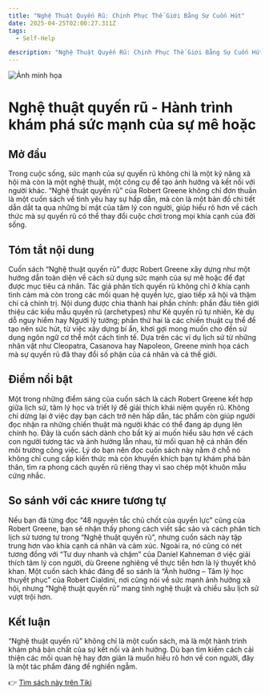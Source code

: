 ```yaml
---
title: "Nghệ Thuật Quyến Rũ: Chinh Phục Thế Giới Bằng Sự Cuốn Hút"
date: 2025-04-25T02:00:27.311Z
tags:
  - Self-Help

description: "Nghệ Thuật Quyến Rũ: Chinh Phục Thế Giới Bằng Sự Cuốn Hút"
---
```


![Ảnh minh họa](https://images.unsplash.com/photo-1617873696465-792058dddd83?crop=entropy&cs=tinysrgb&fit=max&fm=jpg&ixid=M3w3MzA0NDl8MHwxfHNlYXJjaHwxfHxOZ2glRTElQkIlODclMjB0aHUlRTElQkElQUR0JTIwcXV5JUUxJUJBJUJGbiUyMHIlQzUlQTl8ZW58MHx8fHwxNzQ1NTQ2NDI3fDA&ixlib=rb-4.0.3&q=80&w=400) 

 # Nghệ thuật quyến rũ - Hành trình khám phá sức mạnh của sự mê hoặc

## Mở đầu
Trong cuộc sống, sức mạnh của sự quyến rũ không chỉ là một kỹ năng xã hội mà còn là một nghệ thuật, một công cụ để tạo ảnh hưởng và kết nối với người khác. “Nghệ thuật quyến rũ” của Robert Greene không chỉ đơn thuần là một cuốn sách về tình yêu hay sự hấp dẫn, mà còn là một bản đồ chi tiết dẫn dắt ta qua những bí mật của tâm lý con người, giúp hiểu rõ hơn về cách thức mà sự quyến rũ có thể thay đổi cuộc chơi trong mọi khía cạnh của đời sống.

## Tóm tắt nội dung
Cuốn sách “Nghệ thuật quyến rũ” được Robert Greene xây dựng như một hướng dẫn toàn diện về cách sử dụng sức mạnh của sự mê hoặc để đạt được mục tiêu cá nhân. Tác giả phân tích quyến rũ không chỉ ở khía cạnh tình cảm mà còn trong các mối quan hệ quyền lực, giao tiếp xã hội và thậm chí cả chính trị. Nội dung được chia thành hai phần chính: phần đầu tiên giới thiệu các kiểu mẫu quyến rũ (archetypes) như Kẻ quyến rũ tự nhiên, Kẻ dụ dỗ nguy hiểm hay Người lý tưởng; phần thứ hai là các chiến thuật cụ thể để tạo nên sức hút, từ việc xây dựng bí ẩn, khơi gợi mong muốn cho đến sử dụng ngôn ngữ cơ thể một cách tinh tế. Dựa trên các ví dụ lịch sử từ những nhân vật như Cleopatra, Casanova hay Napoleon, Greene minh họa cách mà sự quyến rũ đã thay đổi số phận của cá nhân và cả thế giới.

## Điểm nổi bật
Một trong những điểm sáng của cuốn sách là cách Robert Greene kết hợp giữa lịch sử, tâm lý học và triết lý để giải thích khái niệm quyến rũ. Không chỉ dừng lại ở việc dạy bạn cách trở nên hấp dẫn, tác phẩm còn giúp người đọc nhận ra những chiến thuật mà người khác có thể đang áp dụng lên chính họ. Đây là cuốn sách dành cho bất kỳ ai muốn hiểu sâu hơn về cách con người tương tác và ảnh hưởng lẫn nhau, từ mối quan hệ cá nhân đến môi trường công việc. Lý do bạn nên đọc cuốn sách này nằm ở chỗ nó không chỉ cung cấp kiến thức mà còn khuyến khích bạn tự khám phá bản thân, tìm ra phong cách quyến rũ riêng thay vì sao chép một khuôn mẫu cứng nhắc.

## So sánh với các книге tương tự 
Nếu bạn đã từng đọc “48 nguyên tắc chủ chốt của quyền lực” cũng của Robert Greene, bạn sẽ nhận thấy phong cách viết sắc sảo và cách phân tích lịch sử tương tự trong “Nghệ thuật quyến rũ”, nhưng cuốn sách này tập trung hơn vào khía cạnh cá nhân và cảm xúc. Ngoài ra, nó cũng có nét tương đồng với “Tư duy nhanh và chậm” của Daniel Kahneman ở việc giải thích tâm lý con người, dù Greene nghiêng về thực tiễn hơn là lý thuyết khô khan. Một cuốn sách khác đáng để so sánh là “Ảnh hưởng – Tâm lý học thuyết phục” của Robert Cialdini, nơi cũng nói về sức mạnh ảnh hưởng xã hội, nhưng “Nghệ thuật quyến rũ” mang tính nghệ thuật và chiều sâu lịch sử vượt trội hơn.

## Kết luận
“Nghệ thuật quyến rũ” không chỉ là một cuốn sách, mà là một hành trình khám phá bản chất của sự kết nối và ảnh hưởng. Dù bạn tìm kiếm cách cải thiện các mối quan hệ hay đơn giản là muốn hiểu rõ hơn về con người, đây là một tác phẩm đáng để nghiền ngẫm.

👉 [Tìm sách này trên Tiki](https://tiki.vn/search?q=Ngh%E1%BB%87%20thu%E1%BA%ADt%20quy%E1%BA%BFn%20r%C5%A9)
